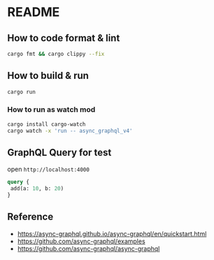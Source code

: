 # README
## How to code format & lint

```bash
cargo fmt && cargo clippy --fix
```

## How to build & run

```bash
cargo run
```

### How to run as watch mod

```bash
cargo install cargo-watch
cargo watch -x 'run -- async_graphql_v4'
```

## GraphQL Query for test

open `http://localhost:4000`

```graphql
query {
 add(a: 10, b: 20)
}
```

## Reference

- https://async-graphql.github.io/async-graphql/en/quickstart.html
- https://github.com/async-graphql/examples
- https://github.com/async-graphql/async-graphql


